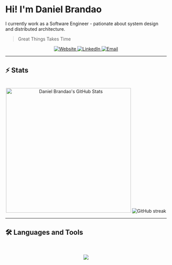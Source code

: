 # Hi! I'm Daniel Brandao

I currently work as a Software Engineer - pationate about system design and distributed architecture.

> Great Things Takes Time

<p align="center">
  <a href="https://dbrandao.com">
    <img src="https://img.shields.io/badge/Website-000000?style=for-the-badge&logo=githubpages&logoColor=white" alt="Website" />
  </a>
  <a href="https://www.linkedin.com/in/dsbrandao">
    <img src="https://img.shields.io/badge/LinkedIn-0A66C2?style=for-the-badge&logo=linkedin&logoColor=white" alt="LinkedIn" />
  </a>
  <a href="mailto:daniel@dbrandao.com">
    <img src="https://img.shields.io/badge/Email-D14836?style=for-the-badge&logo=gmail&logoColor=white" alt="Email" />
  </a>
</p>

---

## ⚡️ Stats

<br>

<div align=center>
  <img width=390 src="https://github-readme-stats.vercel.app/api?username=ds-brandao&theme=transparent&count_private=true&show_icons=true&rank_icon=github&locale=en" alt="Daniel Brandao's GitHub Stats" />
 <img src="https://streak-stats.demolab.com?user=ds-brandao&theme=tokyonight" alt="GitHub streak">
</div>

<hr>

## 🛠️ Languages and Tools
<p align="center">

<br>
<p align="center">
  <img src="https://skillicons.dev/icons?i=python,docker,ansible,azure,go,aws,gcp,postman,powershell" />
</p>
</p>
